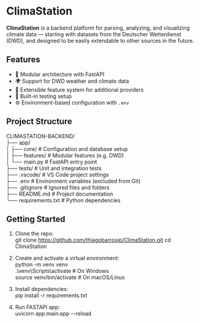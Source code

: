 # ClimaStation

**ClimaStation** is a backend platform for parsing, analyzing, and visualizing climate data — starting with datasets from the Deutscher Wetterdienst (DWD), and designed to be easily extendable to other sources in the future.

## Features

- 🔄 Modular architecture with FastAPI
- 🌍 Support for DWD weather and climate data
- 🧱 Extensible feature system for additional providers
- 🧪 Built-in testing setup
- ⚙️ Environment-based configuration with `.env`


## Project Structure

CLIMASTATION-BACKEND/  
├── app/  
│ ├── core/ # Configuration and database setup  
│ ├── features/ # Modular features (e.g. DWD)  
│ └── main.py # FastAPI entry point  
├── tests/ # Unit and integration tests  
├── .vscode/ # VS Code project settings  
├── .env # Environment variables (excluded from Git)  
├── .gitignore # Ignored files and folders  
├── README.md # Project documentation  
└── requirements.txt # Python dependencies  


## Getting Started

1. Clone the repo:   
   git clone https://github.com/thiagobarrosjp/ClimaStation.git
   cd ClimaStation
   
2. Create and activate a virtual environment:  
   python -m venv venv  
   .\venv\Scripts\activate       # On Windows  
   source venv/bin/activate     # On macOS/Linux  

3. Install dependencies:  
   pip install -r requirements.txt

4. Run FASTAPI app:  
   uvicorn app.main:app --reload
